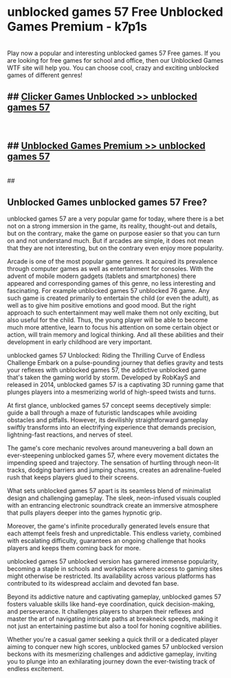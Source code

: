 # unblocked games 57 Free Unblocked Games Premium - k7p1s <br>
<br>
Play now a popular and interesting unblocked games 57 Free games. If you are looking for free games for school and office, then our Unblocked Games WTF site will help you. You can choose cool, crazy and exciting unblocked games of different genres!


## ##  [Clicker Games Unblocked >> unblocked games 57](http://freeplayer.one?title=unblocked_games_57&ref=M1)
  <br>

##  ## [Unblocked Games Premium >> unblocked games 57](http://freeplayer.one?title=unblocked_games_57&ref=M1)
  <br>
  ##



## Unblocked Games unblocked games 57 Free?

unblocked games 57 are a very popular game for today, where there is a bet not on a strong immersion in the game, its reality, thought-out and details, but on the contrary, make the game on purpose easier so that you can turn on and not understand much. But if arcades are simple, it does not mean that they are not interesting, but on the contrary even enjoy more popularity.

Arcade is one of the most popular game genres. It acquired its prevalence through computer games as well as entertainment for consoles. With the advent of mobile modern gadgets (tablets and smartphones) there appeared and corresponding games of this genre, no less interesting and fascinating. For example unblocked games 57 unblocked 76 game. Any such game is created primarily to entertain the child (or even the adult), as well as to give him positive emotions and good mood. But the right approach to such entertainment may well make them not only exciting, but also useful for the child. Thus, the young player will be able to become much more attentive, learn to focus his attention on some certain object or action, will train memory and logical thinking. And all these abilities and their development in early childhood are very important.

unblocked games 57 Unblocked: Riding the Thrilling Curve of Endless Challenge
Embark on a pulse-pounding journey that defies gravity and tests your reflexes with unblocked games 57, the addictive unblocked game that's taken the gaming world by storm. Developed by RobKayS and released in 2014, unblocked games 57 is a captivating 3D running game that plunges players into a mesmerizing world of high-speed twists and turns.

At first glance, unblocked games 57 concept seems deceptively simple: guide a ball through a maze of futuristic landscapes while avoiding obstacles and pitfalls. However, its devilishly straightforward gameplay swiftly transforms into an electrifying experience that demands precision, lightning-fast reactions, and nerves of steel.

The game's core mechanic revolves around maneuvering a ball down an ever-steepening unblocked games 57, where every movement dictates the impending speed and trajectory. The sensation of hurtling through neon-lit tracks, dodging barriers and jumping chasms, creates an adrenaline-fueled rush that keeps players glued to their screens.

What sets unblocked games 57 apart is its seamless blend of minimalist design and challenging gameplay. The sleek, neon-infused visuals coupled with an entrancing electronic soundtrack create an immersive atmosphere that pulls players deeper into the games hypnotic grip.

Moreover, the game's infinite procedurally generated levels ensure that each attempt feels fresh and unpredictable. This endless variety, combined with escalating difficulty, guarantees an ongoing challenge that hooks players and keeps them coming back for more.

unblocked games 57 unblocked version has garnered immense popularity, becoming a staple in schools and workplaces where access to gaming sites might otherwise be restricted. Its availability across various platforms has contributed to its widespread acclaim and devoted fan base.

Beyond its addictive nature and captivating gameplay, unblocked games 57 fosters valuable skills like hand-eye coordination, quick decision-making, and perseverance. It challenges players to sharpen their reflexes and master the art of navigating intricate paths at breakneck speeds, making it not just an entertaining pastime but also a tool for honing cognitive abilities.

Whether you're a casual gamer seeking a quick thrill or a dedicated player aiming to conquer new high scores, unblocked games 57 unblocked version beckons with its mesmerizing challenges and addictive gameplay, inviting you to plunge into an exhilarating journey down the ever-twisting track of endless excitement.